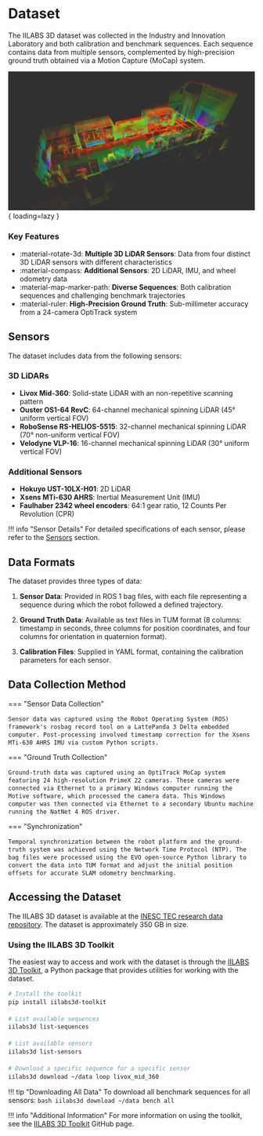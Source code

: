 # Dataset

The IILABS 3D dataset was collected in the Industry and Innovation Laboratory and both calibration and benchmark sequences. Each sequence contains data from multiple sensors, complemented by high-precision ground truth obtained via a Motion Capture (MoCap) system.

![Dataset Overview](../../assets/dataset/dataset_overview.png){ loading=lazy }

### Key Features

- :material-rotate-3d: **Multiple 3D LiDAR Sensors**: Data from four distinct 3D LiDAR sensors with different characteristics
- :material-compass: **Additional Sensors**: 2D LiDAR, IMU, and wheel odometry data
- :material-map-marker-path: **Diverse Sequences**: Both calibration sequences and challenging benchmark trajectories
- :material-ruler: **High-Precision Ground Truth**: Sub-millimeter accuracy from a 24-camera OptiTrack system

## Sensors

The dataset includes data from the following sensors:

### 3D LiDARs

- **Livox Mid-360**: Solid-state LiDAR with an non-repetitive scanning pattern
- **Ouster OS1-64 RevC**: 64-channel mechanical spinning LiDAR (45° uniform vertical FOV)
- **RoboSense RS-HELIOS-5515**: 32-channel mechanical spinning LiDAR (70° non-uniform vertical FOV)
- **Velodyne VLP-16**: 16-channel mechanical spinning LiDAR (30° uniform vertical FOV)

### Additional Sensors

- **Hokuyo UST-10LX-H01**: 2D LiDAR
- **Xsens MTi-630 AHRS**: Inertial Measurement Unit (IMU)
- **Faulhaber 2342 wheel encoders**: 64:1 gear ratio, 12 Counts Per Revolution (CPR)

!!! info "Sensor Details"
    For detailed specifications of each sensor, please refer to the [Sensors](../sensors/index.md) section.

## Data Formats

The dataset provides three types of data:

1. **Sensor Data**: Provided in ROS 1 bag files, with each file representing a sequence during which the robot followed a defined trajectory.

2. **Ground Truth Data**: Available as text files in TUM format (8 columns: timestamp in seconds, three columns for position coordinates, and four columns for orientation in quaternion format).

3. **Calibration Files**: Supplied in YAML format, containing the calibration parameters for each sensor.

## Data Collection Method

=== "Sensor Data Collection"

    Sensor data was captured using the Robot Operating System (ROS) framework's rosbag record tool on a LattePanda 3 Delta embedded computer. Post-processing involved timestamp correction for the Xsens MTi-630 AHRS IMU via custom Python scripts.

=== "Ground Truth Collection"

    Ground-truth data was captured using an OptiTrack MoCap system featuring 24 high-resolution PrimeX 22 cameras. These cameras were connected via Ethernet to a primary Windows computer running the Motive software, which processed the camera data. This Windows computer was then connected via Ethernet to a secondary Ubuntu machine running the NatNet 4 ROS driver.

=== "Synchronization"

    Temporal synchronization between the robot platform and the ground-truth system was achieved using the Network Time Protocol (NTP). The bag files were processed using the EVO open-source Python library to convert the data into TUM format and adjust the initial position offsets for accurate SLAM odometry benchmarking.

## Accessing the Dataset

The IILABS 3D dataset is available at the [INESC TEC research data repository](https://rdm.inesctec.pt/dataset/nis-2025-001). The dataset is approximately 350 GB in size.

### Using the IILABS 3D Toolkit

The easiest way to access and work with the dataset is through the [IILABS 3D Toolkit](https://github.com/JorgeDFR/iilabs3d-toolkit), a Python package that provides utilities for working with the dataset.

```bash
# Install the toolkit
pip install iilabs3d-toolkit

# List available sequences
iilabs3d list-sequences

# List available sensors
iilabs3d list-sensors

# Download a specific sequence for a specific sensor
iilabs3d download ~/data loop livox_mid_360
```

!!! tip "Downloading All Data"
    To download all benchmark sequences for all sensors:
    ```bash
    iilabs3d download ~/data bench all
    ```

!!! info "Additional Information"
    For more information on using the toolkit, see the [IILABS 3D Toolkit](https://github.com/JorgeDFR/iilabs3d-toolkit) GitHub page.